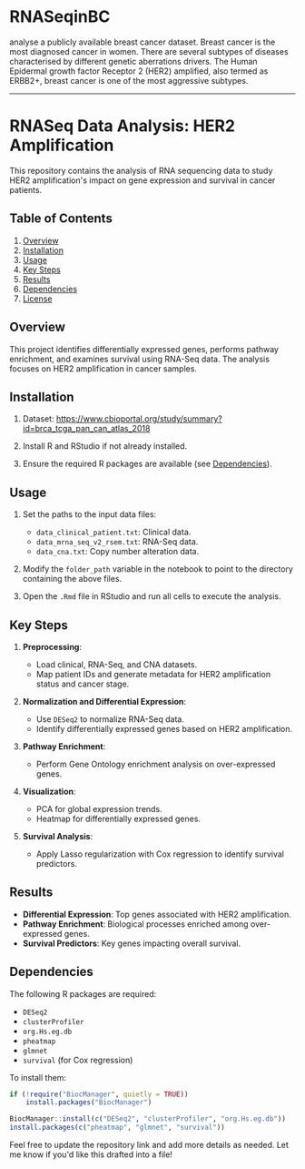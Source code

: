 # RNASeqinBC
analyse a publicly available breast cancer dataset. Breast cancer is the most diagnosed cancer in women. There are several subtypes of diseases characterised by different genetic aberrations drivers. The Human Epidermal growth factor Receptor 2 (HER2) amplified, also termed as ERBB2+, breast cancer is one of the most aggressive subtypes. 


---

# RNASeq Data Analysis: HER2 Amplification

This repository contains the analysis of RNA sequencing data to study HER2 amplification's impact on gene expression and survival in cancer patients.

## Table of Contents

1. [Overview](#overview)
2. [Installation](#installation)
3. [Usage](#usage)
4. [Key Steps](#key-steps)
5. [Results](#results)
6. [Dependencies](#dependencies)
7. [License](#license)

## Overview

This project identifies differentially expressed genes, performs pathway enrichment, and examines survival using RNA-Seq data. The analysis focuses on HER2 amplification in cancer samples.

## Installation

1. Dataset:
  https://www.cbioportal.org/study/summary?id=brca_tcga_pan_can_atlas_2018

3. Install R and RStudio if not already installed.

4. Ensure the required R packages are available (see [Dependencies](#dependencies)).

## Usage

1. Set the paths to the input data files:
   - `data_clinical_patient.txt`: Clinical data.
   - `data_mrna_seq_v2_rsem.txt`: RNA-Seq data.
   - `data_cna.txt`: Copy number alteration data.

2. Modify the `folder_path` variable in the notebook to point to the directory containing the above files.

3. Open the `.Rmd` file in RStudio and run all cells to execute the analysis.

## Key Steps

1. **Preprocessing**:
   - Load clinical, RNA-Seq, and CNA datasets.
   - Map patient IDs and generate metadata for HER2 amplification status and cancer stage.

2. **Normalization and Differential Expression**:
   - Use `DESeq2` to normalize RNA-Seq data.
   - Identify differentially expressed genes based on HER2 amplification.

3. **Pathway Enrichment**:
   - Perform Gene Ontology enrichment analysis on over-expressed genes.

4. **Visualization**:
   - PCA for global expression trends.
   - Heatmap for differentially expressed genes.

5. **Survival Analysis**:
   - Apply Lasso regularization with Cox regression to identify survival predictors.

## Results

- **Differential Expression**:
  Top genes associated with HER2 amplification.
- **Pathway Enrichment**:
  Biological processes enriched among over-expressed genes.
- **Survival Predictors**:
  Key genes impacting overall survival.

## Dependencies

The following R packages are required:

- `DESeq2`
- `clusterProfiler`
- `org.Hs.eg.db`
- `pheatmap`
- `glmnet`
- `survival` (for Cox regression)

To install them:
```R
if (!require("BiocManager", quietly = TRUE))
    install.packages("BiocManager")

BiocManager::install(c("DESeq2", "clusterProfiler", "org.Hs.eg.db"))
install.packages(c("pheatmap", "glmnet", "survival"))
```



Feel free to update the repository link and add more details as needed. Let me know if you'd like this drafted into a file!
